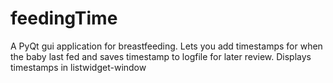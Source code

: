 # feedingTime

A PyQt gui application for breastfeeding. Lets you add timestamps for when the baby last fed and saves timestamp to logfile for later review. Displays timestamps in listwidget-window
